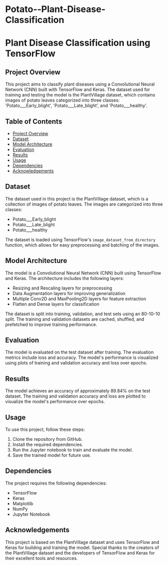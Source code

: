 # Potato--Plant-Disease-Classification

# Plant Disease Classification using TensorFlow

## Project Overview

This project aims to classify plant diseases using a Convolutional Neural Network (CNN) built with TensorFlow and Keras. The dataset used for training and testing the model is the PlantVillage dataset, which contains images of potato leaves categorized into three classes: 'Potato___Early_blight', 'Potato___Late_blight', and 'Potato___healthy'.

## Table of Contents

- [Project Overview](#project-overview)
- [Dataset](#dataset)
- [Model Architecture](#model-architecture)
- [Evaluation](#evaluation)
- [Results](#results)
- [Usage](#usage)
- [Dependencies](#dependencies)
- [Acknowledgements](#acknowledgements)

## Dataset

The dataset used in this project is the PlantVillage dataset, which is a collection of images of potato leaves. The images are categorized into three classes:
- Potato___Early_blight
- Potato___Late_blight
- Potato___healthy

The dataset is loaded using TensorFlow's `image_dataset_from_directory` function, which allows for easy preprocessing and batching of the images.

## Model Architecture

The model is a Convolutional Neural Network (CNN) built using TensorFlow and Keras. The architecture includes the following layers:
- Resizing and Rescaling layers for preprocessing
- Data Augmentation layers for improving generalization
- Multiple Conv2D and MaxPooling2D layers for feature extraction
- Flatten and Dense layers for classification


The dataset is split into training, validation, and test sets using an 80-10-10 split. The training and validation datasets are cached, shuffled, and prefetched to improve training performance.

## Evaluation

The model is evaluated on the test dataset after training. The evaluation metrics include loss and accuracy. The model's performance is visualized using plots of training and validation accuracy and loss over epochs.

## Results

The model achieves an accuracy of approximately 89.84% on the test dataset. The training and validation accuracy and loss are plotted to visualize the model's performance over epochs.

## Usage

To use this project, follow these steps:
1. Clone the repository from GitHub.
2. Install the required dependencies.
3. Run the Jupyter notebook to train and evaluate the model.
4. Save the trained model for future use.

## Dependencies

The project requires the following dependencies:
- TensorFlow
- Keras
- Matplotlib
- NumPy
- Jupyter Notebook

## Acknowledgements

This project is based on the PlantVillage dataset and uses TensorFlow and Keras for building and training the model. Special thanks to the creators of the PlantVillage dataset and the developers of TensorFlow and Keras for their excellent tools and resources.
